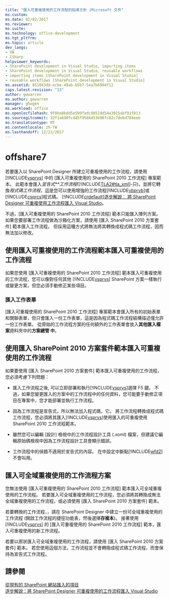 ```yaml
---
title: "匯入可重複使用的工作流程的指導方針 |Microsoft 文件"
ms.custom: 
ms.date: 02/02/2017
ms.reviewer: 
ms.suite: 
ms.technology: office-development
ms.tgt_pltfrm: 
ms.topic: article
dev_langs:
- VB
- CSharp
helpviewer_keywords:
- SharePoint development in Visual Studio, importing items
- SharePoint development in Visual Studio, reusable workflows
- importing items [SharePoint development in Visual Studio]
- reusable workflows [SharePoint development in Visual Studio]
ms.assetid: 851043dd-ecbe-49ab-b5b7-5ea7b699df12
caps.latest.revision: "13"
author: gewarren
ms.author: gewarren
manager: ghogen
ms.workload: office
ms.openlocfilehash: 9f0ba8bdd5e599fadc98519d54a3015abf91f013
ms.sourcegitcommit: 32f1a690fc445f9586d53698fc82c7debd784eeb
ms.translationtype: MT
ms.contentlocale: zh-TW
ms.lasthandoff: 12/22/2017
---
```

# <a name="guidelines-for-importing-reusable-workflows"></a>offshare7
  若要匯入以 SharePoint Designer 所建立可重複使用的工作流程，請使用 [!INCLUDE[vsprvs](../sharepoint/includes/vsprvs-md.md)] 中的 [匯入可重複使用的 SharePoint 2010 工作流程] 專案範本。 此範本會匯入*宣告式**工作流程*([!INCLUDE[TLA2#tla_xml](../sharepoint/includes/tla2sharptla-xml-md.md)]-只)，並將它轉換*程式碼工作流程*，這是您可以使用增強的工作流程[!INCLUDE[vbprvb](../sharepoint/includes/vbprvb-md.md)]或[!INCLUDE[csprcs](../sharepoint/includes/csprcs-md.md)]程式碼。 [!INCLUDE[crdefault](../sharepoint/includes/crdefault-md.md)][逐步解說： 將 SharePoint Designer 可重複使用工作流程匯入 Visual Studio](../sharepoint/walkthrough-import-a-sharepoint-designer-reusable-workflow-into-visual-studio.md)。  
  
 不過，[匯入可重複使用的 SharePoint 2010 工作流程] 範本只能匯入陣列方案。 如果您要部署工作流程做為沙箱化方案，請使用 [匯入 SharePoint 2010 方案套件] 範本匯入工作流程。 但採用這種方式將無法將其轉換成程式碼工作流程，因而無法加以修改。  
  
## <a name="importing-reusable-workflows-by-using-the-import-reusable-workflow-template"></a>使用匯入可重複使用的工作流程範本匯入可重複使用的工作流程  
 如果您使用 [匯入可重複使用的 SharePoint 2010 工作流程] 範本匯入可重複使用的工作流程，您可以像對任何其他 [!INCLUDE[vsprvs](../sharepoint/includes/vsprvs-md.md)] SharePoint 方案一樣執行或變更方案，但您必須手動修正某些項目。  
  
### <a name="importing-task-forms"></a>匯入工作表單  
 [匯入可重複使用的 SharePoint 2010 工作流程] 專案範本會匯入所有的初始表單和關聯表單，但只會匯入一份工作表單，這是因為程式碼工作流程結構描述僅允許一份工作表單。 從原始的工作流程方案的任何額外的工作表單會放入**其他匯入檔案**資料夾中的**方案總管 中**。  
  
## <a name="importing-reusable-workflows-by-using-the-import-sharepoint-2010-solution-package-template"></a>使用匯入 SharePoint 2010 方案套件範本匯入可重複使用的工作流程  
 如果要使用 [匯入 SharePoint 2010 方案套件] 範本匯入可重複使用的工作流程，您必須考慮下列問題：  
  
-   匯入工作流程之後, 可以立即部署和執行[!INCLUDE[vsprvs](../sharepoint/includes/vsprvs-md.md)]選擇 F5 鍵。 不過，如果您變更匯入的方案中的工作流程中的任何資料，您可能要手動修正項目在專案中，您才能部署並執行工作流程。  
  
-   因為工作流程是宣告式，所以無法加入程式碼，它。 將工作流程轉換成程式碼工作流程，您必須將其匯入[!INCLUDE[vsprvs](../sharepoint/includes/vsprvs-md.md)]使用匯入的可重複使用 SharePoint 2010 工作流程範本。  
  
-   雖然您可以編輯 [設計] 檢視中的工作流程設計工具 (.xoml) 檔案，但建議它編輯原始碼檢視中因為工作流程設計工具會顯示錯誤。  
  
-   工作流程中的偵錯不適用於宣告式的內容。 在中設定中斷點[!INCLUDE[wfd2](../sharepoint/includes/wfd2-md.md)]不會叫用。  
  
## <a name="importing-globally-reusable-workflow-solutions"></a>匯入可全域重複使用的工作流程方案  
 您無法使用 [匯入可重複使用的 SharePoint 2010 工作流程] 範本匯入可全域重複使用的工作流程。 若要匯入可全域重複使用的工作流程，您必須將其轉換成無法全域重複使用的工作流程，或必須使用 [匯入 SharePoint 2010 方案套件] 範本。  
  
 若要轉換的工作流程，，請在 SharePoint Designer 中建立一份可全域重複使用的工作流程 (開啟工作流程的捷徑功能表，然後選擇**存複本**)。 接著使用 [!INCLUDE[vsprvs](../sharepoint/includes/vsprvs-md.md)] 的 [匯入可重複使用的 SharePoint 2010 工作流程] 範本，匯入可重複使用的新工作流程。  
  
 若要以原狀匯入可全域重複使用的工作流程，請使用 [匯入 SharePoint 2010 方案套件] 範本。 若您使用這個方法，工作流程並不會轉換成程式碼工作流程，而會保持為宣告式工作流程。  
  
## <a name="see-also"></a>請參閱  
 [從現有的 SharePoint 網站匯入的項目](../sharepoint/importing-items-from-an-existing-sharepoint-site.md)   
 [逐步解說：將 SharePoint Designer 可重複使用的工作流程匯入 Visual Studio](../sharepoint/walkthrough-import-a-sharepoint-designer-reusable-workflow-into-visual-studio.md)  
  
  